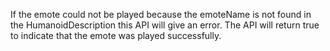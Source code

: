 If the emote could not be played because the emoteName is not found in the
HumanoidDescription this API will give an error. The API will return true
to indicate that the emote was played successfully.